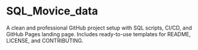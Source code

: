 # SQL_Movice_data
A clean and professional GitHub project setup with SQL scripts, CI/CD, and GitHub Pages landing page. Includes ready-to-use templates for README, LICENSE, and CONTRIBUTING.
